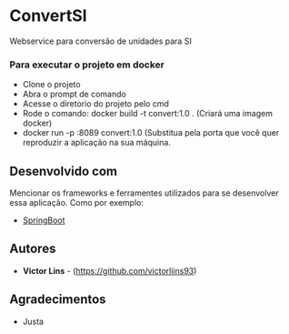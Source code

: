 # ConvertSI

Webservice para conversão de unidades para SI

### Para executar o projeto em docker

* Clone o projeto
* Abra o prompt de comando
* Acesse o diretorio do projeto pelo cmd
* Rode o comando: docker build -t convert:1.0 . (Criará uma imagem docker)
* docker run -p <porta>:8089 convert:1.0 (Substitua <porta> pela porta que você quer reproduzir a aplicação na sua máquina.

## Desenvolvido com
Mencionar os frameworks e ferramentes utilizados para se desenvolver essa aplicação. Como por exemplo:

* [SpringBoot](https://spring.io/)

## Autores

* **Victor Lins** - (https://github.com/victorliins93)

## Agradecimentos

* Justa
